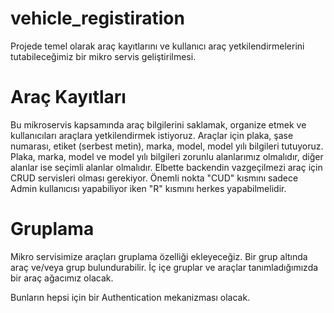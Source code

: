 # vehicle_registiration
Projede temel olarak araç kayıtlarını ve kullanıcı araç yetkilendirmelerini tutabileceğimiz bir mikro servis geliştirilmesi.
# Araç Kayıtları
Bu mikroservis kapsamında araç bilgilerini saklamak, organize etmek ve kullanıcıları araçlara
yetkilendirmek istiyoruz. Araçlar için plaka, şase numarası, etiket (serbest metin), marka,
model, model yılı bilgileri tutuyoruz. Plaka, marka, model ve model yılı bilgileri zorunlu
alanlarımız olmalıdır, diğer alanlar ise seçimli alanlar olmalıdır.
Elbette backendin vazgeçilmezi araç için CRUD servisleri olması gerekiyor. Önemli nokta
"CUD" kısmını sadece Admin kullanıcısı yapabiliyor iken "R" kısmını herkes
yapabilmelidir.
# Gruplama
Mikro servisimize araçları gruplama özelliği ekleyeceğiz. Bir grup altında araç ve/veya grup bulundurabilir. İç içe gruplar ve
araçlar tanımladığımızda bir araç ağacımız olacak.

Bunların hepsi için bir Authentication mekanizması olacak.

